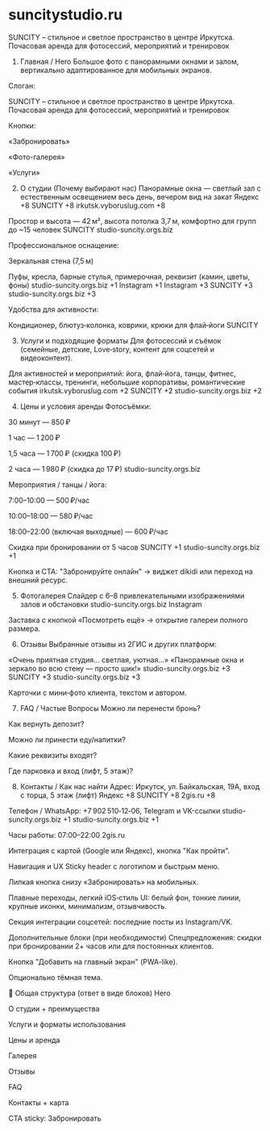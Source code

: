 # suncitystudio.ru
SUNCITY – стильное и светлое пространство в центре Иркутска. Почасовая аренда для фотосессий, мероприятий и тренировок

1. Главная / Hero
Большое фото с панорамными окнами и залом, вертикально адаптированное для мобильных экранов.

Слоган:

SUNCITY – стильное и светлое пространство в центре Иркутска. Почасовая аренда для фотосессий, мероприятий и тренировок

Кнопки:

«Забронировать»

«Фото-галерея»

«Услуги»

2. О студии (Почему выбирают нас)
Панорамные окна — светлый зал с естественным освещением весь день, вечером вид на закат 
Яндекс
+8
SUNCITY
+8
irkutsk.vyboruslug.com
+8

Простор и высота — 42 м², высота потолка 3,7 м, комфортно для групп до ~15 человек 
SUNCITY
studio-suncity.orgs.biz

Профессиональное оснащение:

Зеркальная стена (7,5 м)

Пуфы, кресла, барные стулья, примерочная, реквизит (камин, цветы, фоны) 
studio-suncity.orgs.biz
+1
Instagram
+1
Instagram
+3
SUNCITY
+3
studio-suncity.orgs.biz
+3

Удобства для активности:

Кондиционер, блютуз‑колонка, коврики, крюки для флай‑йоги 
SUNCITY

3. Услуги и подходящие форматы
Для фотосессий и съёмок (семейные, детские, Love‑story, контент для соцсетей и видеоконтент).

Для активностей и мероприятий: йога, флай‑йога, танцы, фитнес, мастер‑классы, тренинги, небольшие корпоративы, романтические события 
irkutsk.vyboruslug.com
+2
SUNCITY
+2
studio-suncity.orgs.biz
+2

4. Цены и условия аренды
Фотосъёмки:

30 минут — 850 ₽

1 час — 1 200 ₽

1,5 часа — 1 700 ₽ (скидка 100 ₽)

2 часа — 1 980 ₽ (скидка до 17 ₽) 
studio-suncity.orgs.biz

Мероприятия / танцы / йога:

7:00–10:00 — 500 ₽/час

10:00–18:00 — 580 ₽/час

18:00–22:00 (включая выходные) — 600 ₽/час

Скидка при бронировании от 5 часов 
SUNCITY
+1
studio-suncity.orgs.biz
+1

Кнопка и CTA: "Забронируйте онлайн" → виджет dikidi или переход на внешний ресурс.

5. Фотогалерея
Слайдер с 6–8 привлекательными изображениями залов и обстановки 
studio-suncity.orgs.biz
Instagram

Заставка с кнопкой «Посмотреть ещё» → открытие галереи полного размера.

6. Отзывы
Выбранные отзывы из 2ГИС и других платформ:

«Очень приятная студия… светлая, уютная…»
«Панорамные окна и зеркало во всю стену — просто шик!» 
studio-suncity.orgs.biz
+3
SUNCITY
+3
studio-suncity.orgs.biz
+3

Карточки с мини‑фото клиента, текстом и автором.

7. FAQ / Частые Вопросы
Можно ли перенести бронь?

Как вернуть депозит?

Можно ли принести еду/напитки?

Какие реквизиты входят?

Где парковка и вход (лифт, 5 этаж)?

8. Контакты / Как нас найти
Адрес: Иркутск, ул. Байкальская, 19А, вход с торца, 5 этаж (лифт) 
Яндекс
+8
SUNCITY
+8
2gis.ru
+8

Телефон / WhatsApp: +7 902 510‑12‑06, Telegram и VK-ссылки 
studio-suncity.orgs.biz
+1
studio-suncity.orgs.biz
+1

Часы работы: 07:00–22:00 
2gis.ru

Интеграция с картой (Google или Яндекс), кнопка "Как пройти".

Навигация и UX
Sticky header с логотипом и быстрым меню.

Липкая кнопка снизу «Забронировать» на мобильных.

Плавные переходы, легкий iOS‑стиль UI: белый фон, тонкие линии, крупные иконки, минимализм, отзывчивость.

Секция интеграции соцсетей: последние посты из Instagram/VK.

Дополнительные блоки (при необходимости)
Спецпредложения: скидки при бронировании 2+ часов или для постоянных клиентов.

Кнопка "Добавить на главный экран" (PWA-like).

Опционально тёмная тема.

📱 Общая структура (ответ в виде блоков)
Hero

О студии + преимущества

Услуги и форматы использования

Цены и аренда

Галерея

Отзывы

FAQ

Контакты + карта

CTA sticky: Забронировать

